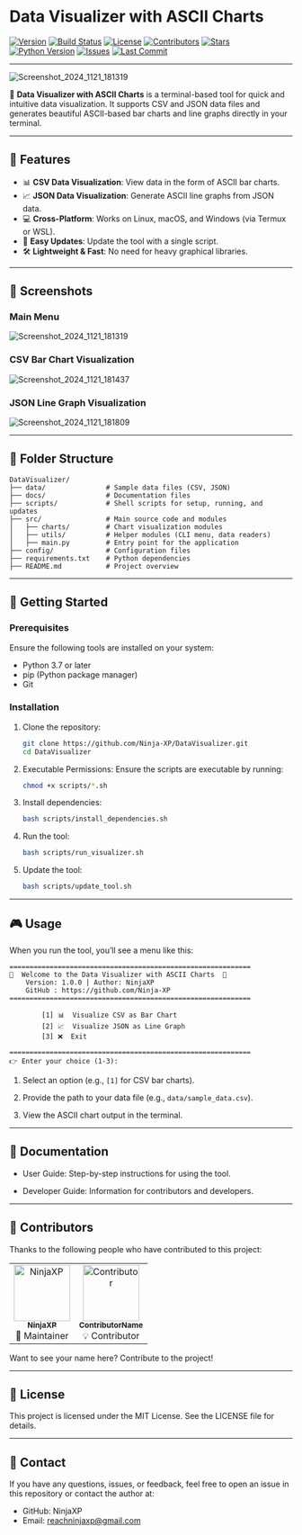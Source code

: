 # Data Visualizer with ASCII Charts

[![Version](https://img.shields.io/static/v1?label=Version&message=1.0&color=blue&style=for-the-badge&logo=appveyor)](https://github.com/Ninja-XP/DataVisualizer.git)
[![Build Status](https://img.shields.io/static/v1?label=Build&message=Passing&color=green&style=for-the-badge&logo=github)](https://github.com/Ninja-XP/DataVisualizer/actions)
[![License](https://img.shields.io/static/v1?label=License&message=MIT&color=darkviolet&style=for-the-badge&logo=github)](https://github.com/Ninja-XP/DataVisualizer/blob/main/LICENSE)
[![Contributors](https://img.shields.io/github/contributors/Ninja-XP/DataVisualizer?style=for-the-badge&color=orange)](https://github.com/Ninja-XP/DataVisualizer/graphs/contributors)
[![Stars](https://img.shields.io/github/stars/Ninja-XP/DataVisualizer?style=for-the-badge&color=gold&logo=github)](https://github.com/Ninja-XP/DataVisualizer)
[![Python Version](https://img.shields.io/static/v1?label=Python&message=3.x&color=blue&style=for-the-badge&logo=python)](https://github.com/Ninja-XP/DataVisualizer)
[![Issues](https://img.shields.io/github/issues/Ninja-XP/DataVisualizer?style=for-the-badge&color=red&logo=github)](https://github.com/Ninja-XP/DataVisualizer/issues) [![Last Commit](https://img.shields.io/github/last-commit/Ninja-XP/DataVisualizer?style=for-the-badge&color=purple&logo=github)](https://github.com/Ninja-XP/DataVisualizer/commits/main)

---

![Screenshot_2024_1121_181319](https://github.com/user-attachments/assets/6ef4ec92-c177-451e-85ab-135d9a1ac0e6)

🚀 **Data Visualizer with ASCII Charts** is a terminal-based tool for quick and intuitive data visualization. It supports CSV and JSON data files and generates beautiful ASCII-based bar charts and line graphs directly in your terminal.  

---

## 🌟 Features

- 📊 **CSV Data Visualization**: View data in the form of ASCII bar charts.
- 📈 **JSON Data Visualization**: Generate ASCII line graphs from JSON data.
- 💻 **Cross-Platform**: Works on Linux, macOS, and Windows (via Termux or WSL).
- 🔄 **Easy Updates**: Update the tool with a single script.
- 🛠️ **Lightweight & Fast**: No need for heavy graphical libraries.

---

## 📸 Screenshots

### Main Menu
![Screenshot_2024_1121_181319](https://github.com/user-attachments/assets/98950bcf-1e0d-4435-80a8-44ea7d7af290)

### CSV Bar Chart Visualization
![Screenshot_2024_1121_181437](https://github.com/user-attachments/assets/a6819822-9940-4e57-bdaa-405c914ce80e)

### JSON Line Graph Visualization
![Screenshot_2024_1121_181809](https://github.com/user-attachments/assets/c48c8292-f4b5-4f7d-8178-dc1db61d0dfd)

---

## 📂 Folder Structure

```plaintext
DataVisualizer/
├── data/               # Sample data files (CSV, JSON)
├── docs/               # Documentation files
├── scripts/            # Shell scripts for setup, running, and updates
├── src/                # Main source code and modules
│   ├── charts/         # Chart visualization modules
│   ├── utils/          # Helper modules (CLI menu, data readers)
│   ├── main.py         # Entry point for the application
├── config/             # Configuration files
├── requirements.txt    # Python dependencies
├── README.md           # Project overview
```
---

## 🚀 Getting Started

### Prerequisites

Ensure the following tools are installed on your system:

  - Python 3.7 or later
  - pip (Python package manager)
  - Git

### Installation

1. Clone the repository:
  
    ```bash
    git clone https://github.com/Ninja-XP/DataVisualizer.git
    cd DataVisualizer
    ```
3. Executable Permissions: Ensure the scripts are executable by running:

   ```bash
   chmod +x scripts/*.sh
   ```

3. Install dependencies:

    ```bash
    bash scripts/install_dependencies.sh
    ```

4. Run the tool:

    ```bash
    bash scripts/run_visualizer.sh
    ```

5. Update the tool:

    ```bash
    bash scripts/update_tool.sh
    ```
---

## 🎮 Usage

When you run the tool, you’ll see a menu like this:

```
============================================================
🌟  Welcome to the Data Visualizer with ASCII Charts  🌟
    Version: 1.0.0 | Author: NinjaXP
    GitHub : https://github.com/Ninja-XP
============================================================

        [1] 📊  Visualize CSV as Bar Chart
        [2] 📈  Visualize JSON as Line Graph
        [3] ❌  Exit

============================================================
👉 Enter your choice (1-3):

```

1. Select an option (e.g., `[1]` for CSV bar charts).

2. Provide the path to your data file (e.g., `data/sample_data.csv`).

3. View the ASCII chart output in the terminal.

---

## 📖 Documentation

- User Guide: Step-by-step instructions for using the tool.

- Developer Guide: Information for contributors and developers.

---

## 🙌 Contributors

Thanks to the following people who have contributed to this project:  

<table>
  <tr>
    <td align="center">
      <a href="https://github.com/Ninja-XP">
        <img src="https://avatars.githubusercontent.com/u/189180265?v=4" width="100px;" alt="NinjaXP"/>
        <br />
        <sub><b>NinjaXP</b></sub>
      </a>
      <br />
      🚀 Maintainer
    </td>
    <td align="center">
      <a href="https://github.com/craftingeagle">
        <img src="https://avatars.githubusercontent.com/u/162383653?v=4" width="100px;" alt="Contributor"/>
        <br />
        <sub><b>ContributorName</b></sub>
      </a>
      <br />
      💡 Contributor
    </td>
  </tr>
</table>

Want to see your name here? Contribute to the project!

---

## 📄 License
This project is licensed under the MIT License. See the LICENSE file for details.

---

## 💬 Contact

If you have any questions, issues, or feedback, feel free to open an issue in this repository or contact the author at:

   - GitHub: NinjaXP
   - Email: reachninjaxp@gmail.com
